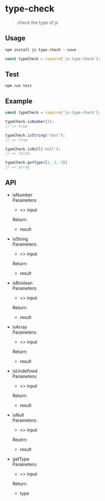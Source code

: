 # type-check
> check the type of js

## Usage
```js
npm install js-type-check --save

const typeCheck = require('js-type-check');
```

## Test
```
npm run test
```

## Example
```js
const typeCheck = require('js-type-check');

typeCheck.isNumber(1);
// => true

typeCheck.isString('test');
// => true

typeCheck.isNull('null');
// => false

typeCheck.getType([1, 2, 3])
// => array
```

## API
* isNumber  
  Parameters:  
    * <> input
    
  Return: 
    * <Boolean> result

* isString  
  Parameters:  
    * <> input

  Return:  
    * <Boolean> result

* isBoolean  
  Parameters:  
    * <> input

  Return:  
    * <Boolean> result

* isArray  
  Parameters:  
    * <> input

  Return:  
    * <Boolean> result

* isUndefined  
  Parameters:  
    * <> input

  Return:  
    * <Boolean> result

* isNull  
  Parameters:  
    * <> input

  Reutrn:  
    * <Boolean> result

* getType  
  Parameters:  
    * <> input

  Return:  
    * <String> type